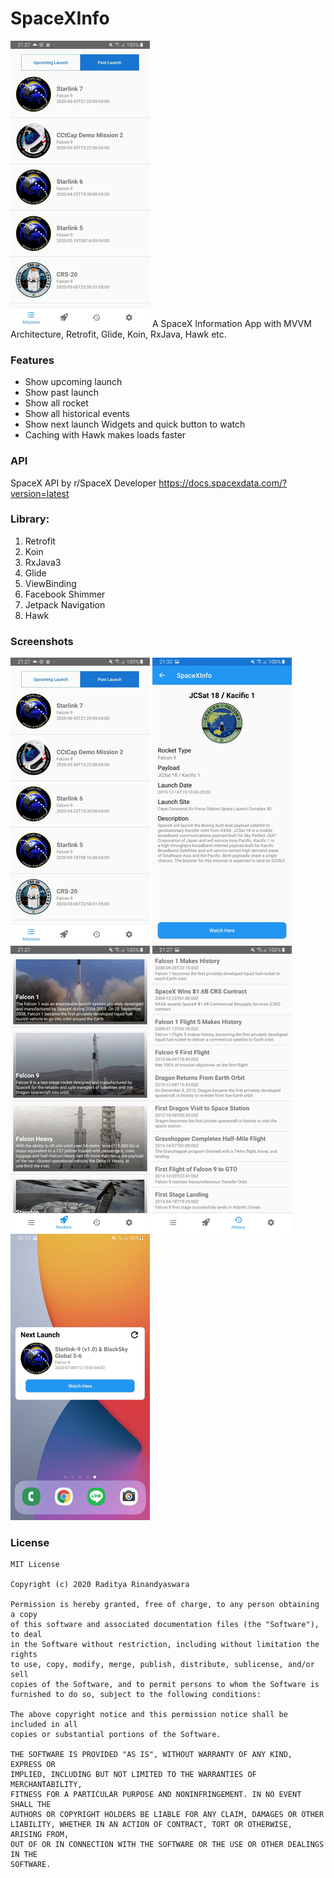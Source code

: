 # SpaceXInfo
![SpaceX Logo](photo_assets/spacexinfo_missionfragment.png "A list of Missions")
A SpaceX Information App with MVVM Architecture, Retrofit, Glide, Koin, RxJava, Hawk etc.

### Features
- Show upcoming launch
- Show past launch
- Show all rocket
- Show all historical events
- Show next launch Widgets and quick button to watch
- Caching with Hawk makes loads faster

### API
SpaceX API by r/SpaceX Developer
https://docs.spacexdata.com/?version=latest

### Library:
1. Retrofit
2. Koin
3. RxJava3
4. Glide
5. ViewBinding
6. Facebook Shimmer
7. Jetpack Navigation 
8. Hawk

### Screenshots

![List of Missions](photo_assets/spacexinfo_missionfragment.png "A list of Missions")
![Missions Details](photo_assets/spacexinfo_details.png "Missions Details")
![List of Rockets](photo_assets/spacexinfo_rockets.png "A list of Rockets")
![List of Historical Events](photo_assets/spacexinfo_historical.png "A list of Historical Events")
![Widgets](photo_assets/spacexinfo_widget.png "A widget showing next launch")

### License
```
MIT License

Copyright (c) 2020 Raditya Rinandyaswara

Permission is hereby granted, free of charge, to any person obtaining a copy
of this software and associated documentation files (the "Software"), to deal
in the Software without restriction, including without limitation the rights
to use, copy, modify, merge, publish, distribute, sublicense, and/or sell
copies of the Software, and to permit persons to whom the Software is
furnished to do so, subject to the following conditions:

The above copyright notice and this permission notice shall be included in all
copies or substantial portions of the Software.

THE SOFTWARE IS PROVIDED "AS IS", WITHOUT WARRANTY OF ANY KIND, EXPRESS OR
IMPLIED, INCLUDING BUT NOT LIMITED TO THE WARRANTIES OF MERCHANTABILITY,
FITNESS FOR A PARTICULAR PURPOSE AND NONINFRINGEMENT. IN NO EVENT SHALL THE
AUTHORS OR COPYRIGHT HOLDERS BE LIABLE FOR ANY CLAIM, DAMAGES OR OTHER
LIABILITY, WHETHER IN AN ACTION OF CONTRACT, TORT OR OTHERWISE, ARISING FROM,
OUT OF OR IN CONNECTION WITH THE SOFTWARE OR THE USE OR OTHER DEALINGS IN THE
SOFTWARE.

```
